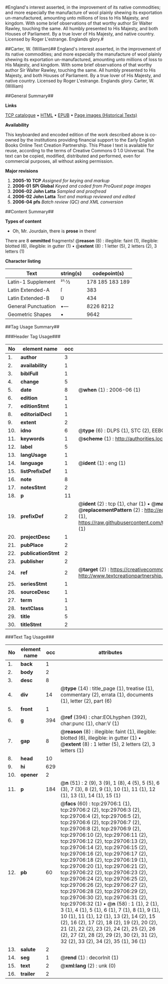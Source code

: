 #England's interest asserted, in the improvement of its native commodities; and more especially the manufacture of wool plainly shewing its exportation un-manufactured, amounting unto millions of loss to His Majesty, and kingdom. With some brief observations of that worthy author Sir Walter Rawley, touching the same. All humbly presented to His Majesty, and both Houses of Parliament. By a true lover of His Majesty, and native country. Licensed by Roger L'estrange. Englands glory.#

##Carter, W. (William)##
England's interest asserted, in the improvement of its native commodities; and more especially the manufacture of wool plainly shewing its exportation un-manufactured, amounting unto millions of loss to His Majesty, and kingdom. With some brief observations of that worthy author Sir Walter Rawley, touching the same. All humbly presented to His Majesty, and both Houses of Parliament. By a true lover of His Majesty, and native country. Licensed by Roger L'estrange.
Englands glory.
Carter, W. (William)

##General Summary##

**Links**

[TCP catalogue](http://www.ota.ox.ac.uk/tcp/)  • 
[HTML](http://tei.it.ox.ac.uk/tcp/Texts-HTML/free/A34/A34856.html)  • 
[EPUB](http://tei.it.ox.ac.uk/tcp/Texts-EPUB/free/A34/A34856.epub) • 
[Page images (Historical Texts)](https://data.historicaltexts.jisc.ac.uk/view?pubId=eebo-99825326e&pageId=eebo-99825326e-29706-1)

**Availability**

This keyboarded and encoded edition of the
	       work described above is co-owned by the institutions
	       providing financial support to the Early English Books
	       Online Text Creation Partnership. This Phase I text is
	       available for reuse, according to the terms of Creative
	       Commons 0 1.0 Universal. The text can be copied,
	       modified, distributed and performed, even for
	       commercial purposes, all without asking permission.

**Major revisions**

1. __2005-10__ __TCP__ *Assigned for keying and markup*
1. __2006-01__ __SPi Global__ *Keyed and coded from ProQuest page images*
1. __2006-02__ __John Latta__ *Sampled and proofread*
1. __2006-02__ __John Latta__ *Text and markup reviewed and edited*
1. __2006-04__ __pfs__ *Batch review (QC) and XML conversion*

##Content Summary##

**Types of content**

  * Oh, Mr. Jourdain, there is **prose** in there!

There are 8 **ommitted** fragments! 
 @__reason__ (8) : illegible: faint (1), illegible: blotted (6), illegible: in gutter (1)  •  @__extent__ (8) : 1 letter (5), 2 letters (2), 3 letters (1)

**Character listing**


|Text|string(s)|codepoint(s)|
|---|---|---|
|Latin-1 Supplement|²¹·½|178 185 183 189|
|Latin Extended-A|ſ|383|
|Latin Extended-B|Ʋ|434|
|General Punctuation|•—|8226 8212|
|Geometric Shapes|▪|9642|

##Tag Usage Summary##

###Header Tag Usage###

|No|element name|occ|attributes|
|---|---|---|---|
|1.|__author__|3||
|2.|__availability__|1||
|3.|__biblFull__|1||
|4.|__change__|5||
|5.|__date__|8| @__when__ (1) : 2006-06 (1)|
|6.|__edition__|1||
|7.|__editionStmt__|1||
|8.|__editorialDecl__|1||
|9.|__extent__|2||
|10.|__idno__|6| @__type__ (6) : DLPS (1), STC (2), EEBO-CITATION (1), PROQUEST (1), VID (1)|
|11.|__keywords__|1| @__scheme__ (1) : http://authorities.loc.gov/ (1)|
|12.|__label__|5||
|13.|__langUsage__|1||
|14.|__language__|1| @__ident__ (1) : eng (1)|
|15.|__listPrefixDef__|1||
|16.|__note__|8||
|17.|__notesStmt__|2||
|18.|__p__|11||
|19.|__prefixDef__|2| @__ident__ (2) : tcp (1), char (1)  •  @__matchPattern__ (2) : ([0-9\-]+):([0-9IVX]+) (1), (.+) (1)  •  @__replacementPattern__ (2) : http://eebo.chadwyck.com/downloadtiff?vid=$1&page=$2 (1), https://raw.githubusercontent.com/textcreationpartnership/Texts/master/tcpchars.xml#$1 (1)|
|20.|__projectDesc__|1||
|21.|__pubPlace__|2||
|22.|__publicationStmt__|2||
|23.|__publisher__|2||
|24.|__ref__|2| @__target__ (2) : https://creativecommons.org/publicdomain/zero/1.0/ (1), http://www.textcreationpartnership.org/docs/. (1)|
|25.|__seriesStmt__|1||
|26.|__sourceDesc__|1||
|27.|__term__|1||
|28.|__textClass__|1||
|29.|__title__|5||
|30.|__titleStmt__|2||


###Text Tag Usage###

|No|element name|occ|attributes|
|---|---|---|---|
|1.|__back__|1||
|2.|__body__|2||
|3.|__desc__|8||
|4.|__div__|14| @__type__ (14) : title_page (1), treatise (1), commentary (2), errata (1), documents (1), letter (2), part (6)|
|5.|__front__|1||
|6.|__g__|394| @__ref__ (394) : char:EOLhyphen (392), char:punc (1), char:V (1)|
|7.|__gap__|8| @__reason__ (8) : illegible: faint (1), illegible: blotted (6), illegible: in gutter (1)  •  @__extent__ (8) : 1 letter (5), 2 letters (2), 3 letters (1)|
|8.|__head__|10||
|9.|__hi__|629||
|10.|__opener__|2||
|11.|__p__|184| @__n__ (51) : 2 (9), 3 (9), 1 (8), 4 (5), 5 (5), 6 (3), 7 (3), 8 (2), 9 (1), 10 (1), 11 (1), 12 (1), 13 (1), 14 (1), 15 (1)|
|12.|__pb__|60| @__facs__ (60) : tcp:29706:1 (1), tcp:29706:2 (2), tcp:29706:3 (2), tcp:29706:4 (2), tcp:29706:5 (2), tcp:29706:6 (2), tcp:29706:7 (2), tcp:29706:8 (2), tcp:29706:9 (2), tcp:29706:10 (2), tcp:29706:11 (2), tcp:29706:12 (2), tcp:29706:13 (2), tcp:29706:14 (2), tcp:29706:15 (2), tcp:29706:16 (2), tcp:29706:17 (2), tcp:29706:18 (2), tcp:29706:19 (1), tcp:29706:20 (1), tcp:29706:21 (2), tcp:29706:22 (2), tcp:29706:23 (2), tcp:29706:24 (2), tcp:29706:25 (2), tcp:29706:26 (2), tcp:29706:27 (2), tcp:29706:28 (2), tcp:29706:29 (2), tcp:29706:30 (2), tcp:29706:31 (2), tcp:29706:32 (1)  •  @__n__ (58) : 1 (1), 2 (1), 3 (1), 4 (1), 5 (1), 6 (1), 7 (1), 8 (1), 9 (1), 10 (1), 11 (1), 12 (1), 13 (2), 14 (2), 15 (2), 16 (2), 17 (2), 18 (2), 19 (2), 20 (2), 21 (2), 22 (2), 23 (2), 24 (2), 25 (2), 26 (2), 27 (2), 28 (2), 29 (2), 30 (2), 31 (2), 32 (2), 33 (2), 34 (2), 35 (1), 36 (1)|
|13.|__salute__|2||
|14.|__seg__|1| @__rend__ (1) : decorInit (1)|
|15.|__text__|2| @__xml:lang__ (2) : unk (0)|
|16.|__trailer__|2||
